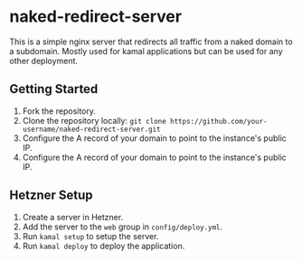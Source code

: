 # naked-redirect-server

This is a simple nginx server that redirects all traffic from a naked domain to a subdomain. Mostly
used for kamal applications but can be used for any other deployment.

## Getting Started

1. Fork the repository.
2. Clone the repository locally: `git clone https://github.com/your-username/naked-redirect-server.git`
3. Configure the A record of your domain to point to the instance's public IP.
3. Configure the A record of your domain to point to the instance's public IP.

## Hetzner Setup

1. Create a server in Hetzner.
2. Add the server to the `web` group in `config/deploy.yml`.
3. Run `kamal setup` to setup the server.
4. Run `kamal deploy` to deploy the application.
